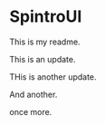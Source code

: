 # SpintroUI

This is my readme.

This is an update.

THis is another update.

And another.

once more.
